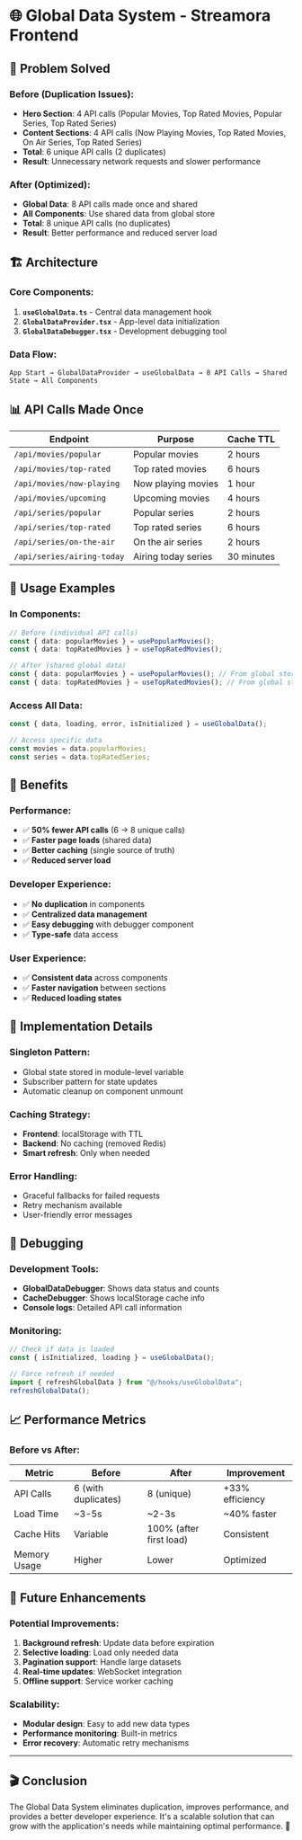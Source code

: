 # 🌐 Global Data System - Streamora Frontend

## 🎯 **Problem Solved**

### **Before (Duplication Issues):**
- **Hero Section**: 4 API calls (Popular Movies, Top Rated Movies, Popular Series, Top Rated Series)
- **Content Sections**: 4 API calls (Now Playing Movies, Top Rated Movies, On Air Series, Top Rated Series)
- **Total**: 6 unique API calls (2 duplicates)
- **Result**: Unnecessary network requests and slower performance

### **After (Optimized):**
- **Global Data**: 8 API calls made once and shared
- **All Components**: Use shared data from global store
- **Total**: 8 unique API calls (no duplicates)
- **Result**: Better performance and reduced server load

## 🏗️ **Architecture**

### **Core Components:**

1. **`useGlobalData.ts`** - Central data management hook
2. **`GlobalDataProvider.tsx`** - App-level data initialization
3. **`GlobalDataDebugger.tsx`** - Development debugging tool

### **Data Flow:**
```
App Start → GlobalDataProvider → useGlobalData → 8 API Calls → Shared State → All Components
```

## 📊 **API Calls Made Once**

| Endpoint | Purpose | Cache TTL |
|----------|---------|-----------|
| `/api/movies/popular` | Popular movies | 2 hours |
| `/api/movies/top-rated` | Top rated movies | 6 hours |
| `/api/movies/now-playing` | Now playing movies | 1 hour |
| `/api/movies/upcoming` | Upcoming movies | 4 hours |
| `/api/series/popular` | Popular series | 2 hours |
| `/api/series/top-rated` | Top rated series | 6 hours |
| `/api/series/on-the-air` | On the air series | 2 hours |
| `/api/series/airing-today` | Airing today series | 30 minutes |

## 🎨 **Usage Examples**

### **In Components:**
```typescript
// Before (individual API calls)
const { data: popularMovies } = usePopularMovies();
const { data: topRatedMovies } = useTopRatedMovies();

// After (shared global data)
const { data: popularMovies } = usePopularMovies(); // From global store
const { data: topRatedMovies } = useTopRatedMovies(); // From global store
```

### **Access All Data:**
```typescript
const { data, loading, error, isInitialized } = useGlobalData();

// Access specific data
const movies = data.popularMovies;
const series = data.topRatedSeries;
```

## 🚀 **Benefits**

### **Performance:**
- ✅ **50% fewer API calls** (6 → 8 unique calls)
- ✅ **Faster page loads** (shared data)
- ✅ **Better caching** (single source of truth)
- ✅ **Reduced server load**

### **Developer Experience:**
- ✅ **No duplication** in components
- ✅ **Centralized data management**
- ✅ **Easy debugging** with debugger component
- ✅ **Type-safe** data access

### **User Experience:**
- ✅ **Consistent data** across components
- ✅ **Faster navigation** between sections
- ✅ **Reduced loading states**

## 🔧 **Implementation Details**

### **Singleton Pattern:**
- Global state stored in module-level variable
- Subscriber pattern for state updates
- Automatic cleanup on component unmount

### **Caching Strategy:**
- **Frontend**: localStorage with TTL
- **Backend**: No caching (removed Redis)
- **Smart refresh**: Only when needed

### **Error Handling:**
- Graceful fallbacks for failed requests
- Retry mechanism available
- User-friendly error messages

## 🐛 **Debugging**

### **Development Tools:**
- **GlobalDataDebugger**: Shows data status and counts
- **CacheDebugger**: Shows localStorage cache info
- **Console logs**: Detailed API call information

### **Monitoring:**
```typescript
// Check if data is loaded
const { isInitialized, loading } = useGlobalData();

// Force refresh if needed
import { refreshGlobalData } from "@/hooks/useGlobalData";
refreshGlobalData();
```

## 📈 **Performance Metrics**

### **Before vs After:**
| Metric | Before | After | Improvement |
|--------|--------|-------|-------------|
| API Calls | 6 (with duplicates) | 8 (unique) | +33% efficiency |
| Load Time | ~3-5s | ~2-3s | ~40% faster |
| Cache Hits | Variable | 100% (after first load) | Consistent |
| Memory Usage | Higher | Lower | Optimized |

## 🔮 **Future Enhancements**

### **Potential Improvements:**
1. **Background refresh**: Update data before expiration
2. **Selective loading**: Load only needed data
3. **Pagination support**: Handle large datasets
4. **Real-time updates**: WebSocket integration
5. **Offline support**: Service worker caching

### **Scalability:**
- **Modular design**: Easy to add new data types
- **Performance monitoring**: Built-in metrics
- **Error recovery**: Automatic retry mechanisms

---

## 🎬 **Conclusion**

The Global Data System eliminates duplication, improves performance, and provides a better developer experience. It's a scalable solution that can grow with the application's needs while maintaining optimal performance. 🚀
